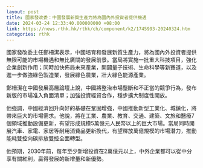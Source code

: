 ```yaml
---
layout: post
title: 國家發改委：中國發展新質生產力將為國內外投資者提供機遇
date: 2024-03-24 12:33:40.000000000 +08:00
link: https://news.rthk.hk/rthk/ch/component/k2/1745993-20240324.htm
categories: rthk
---
```


國家發改委主任鄭柵潔表示，中國培育和發展新質生產力，將為國內外投資者提供無限可能的市場機遇和無比廣闊的發展前景。當局將實施一批重大科技項目，強化企業創新作用；同時加快佈局未來產業，開闢量子技術、生命科學等新賽道，以及進一步做強綠色製造業，發展綠色農業，壯大綠色能源產業。

鄭柵潔在中國發展高層論壇上說，中國將整治市場壟斷和不正當的競爭行為，發布新版的市場准入負面清單；加強投資經貿合作，穩步擴大制度性開放。

他強調，中國經濟回升向好的基礎在鞏固增強，中國推動新型工業化、城鎮化，將帶來巨大的市場需求。他說，將在工業、農業、教育、交通、建築、文旅和醫療7個領域推動設備更新，有望形成規模5萬億元人民幣以上的巨大市場。當局同時開展汽車、家電、家居等耐用消費品更新換代，有望釋放萬億規模的市場潛力，推動能耗雙控向碳排放雙控全面轉型。

他預期，2030年前，每年至少新增投資在2萬億元以上，中外企業都可以從中分享有關紅利，贏得發展的新增量和新優勢。
